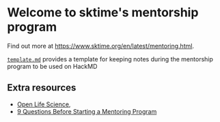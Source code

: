 # Welcome to sktime's mentorship program

Find out more at https://www.sktime.org/en/latest/mentoring.html.

[`template.md`](https://github.com/sktime/mentorship-programme/blob/master/template.md) provides a template for keeping notes during the mentorship program to be used on HackMD

## Extra resources
* [Open Life Science](https://openlifesci.org),
* [9 Questions Before Starting a Mentoring Program](http://www.mentoringstandard.com/9-questions-before-starting-a-mentoring-program/)
